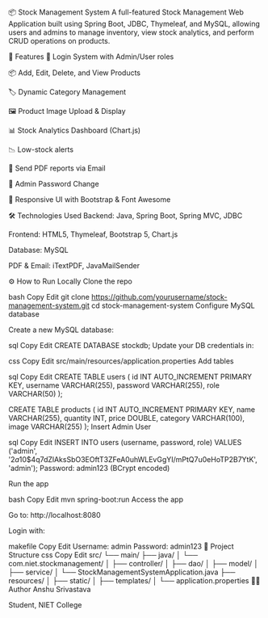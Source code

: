 📦 Stock Management System
A full-featured Stock Management Web Application built using Spring Boot, JDBC, Thymeleaf, and MySQL, allowing users and admins to manage inventory, view stock analytics, and perform CRUD operations on products.

🚀 Features
🔐 Login System with Admin/User roles

📦 Add, Edit, Delete, and View Products

🏷️ Dynamic Category Management

🖼️ Product Image Upload & Display

📊 Stock Analytics Dashboard (Chart.js)

📉 Low-stock alerts

📩 Send PDF reports via Email

🔐 Admin Password Change

🎨 Responsive UI with Bootstrap & Font Awesome

🛠️ Technologies Used
Backend: Java, Spring Boot, Spring MVC, JDBC

Frontend: HTML5, Thymeleaf, Bootstrap 5, Chart.js

Database: MySQL

PDF & Email: iTextPDF, JavaMailSender

⚙️ How to Run Locally
Clone the repo

bash
Copy
Edit
git clone https://github.com/yourusername/stock-management-system.git
cd stock-management-system
Configure MySQL database

Create a new MySQL database:

sql
Copy
Edit
CREATE DATABASE stockdb;
Update your DB credentials in:

css
Copy
Edit
src/main/resources/application.properties
Add tables

sql
Copy
Edit
CREATE TABLE users (
  id INT AUTO_INCREMENT PRIMARY KEY,
  username VARCHAR(255),
  password VARCHAR(255),
  role VARCHAR(50)
);

CREATE TABLE products (
  id INT AUTO_INCREMENT PRIMARY KEY,
  name VARCHAR(255),
  quantity INT,
  price DOUBLE,
  category VARCHAR(100),
  image VARCHAR(255)
);
Insert Admin User

sql
Copy
Edit
INSERT INTO users (username, password, role)
VALUES ('admin', '$2a$10$4q7dZlAksSbO3EOftT3ZFeA0uhWLEvGgYI/mPtQ7u0eHoTP2B7YtK', 'admin');
Password: admin123 (BCrypt encoded)

Run the app

bash
Copy
Edit
mvn spring-boot:run
Access the app

Go to: http://localhost:8080

Login with:

makefile
Copy
Edit
Username: admin
Password: admin123
📁 Project Structure
css
Copy
Edit
src/
 └── main/
      ├── java/
      │    └── com.niet.stockmanagement/
      │         ├── controller/
      │         ├── dao/
      │         ├── model/
      │         ├── service/
      │         └── StockManagementSystemApplication.java
      ├── resources/
      │    ├── static/
      │    ├── templates/
      │    └── application.properties
🧑‍💻 Author
Anshu Srivastava

Student, NIET College
